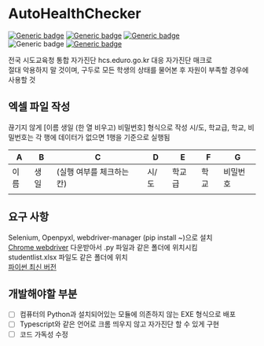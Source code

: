 # AutoHealthChecker
[![Generic badge](https://img.shields.io/badge/Language-Python3-3776AB?logo=python)](https://python.org)
[![Generic badge](https://img.shields.io/badge/Webdriver-Chrome-4285F4?logo=google-chrome)](https://sites.google.com/a/chromium.org/chromedriver/)
[![Generic badge](https://img.shields.io/badge/Module-Selenium-43b02a)](https://selenium.dev)  
![Generic badge](https://img.shields.io/github/last-commit/awesomeselenium/Autohealthchecker)
[![Generic badge](https://img.shields.io/badge/contributor-Minsung--Kang--SHR-007ACC)](https://github.com/Minsung-Kang-SHR)  

전국 시도교육청 통합 자가진단 hcs.eduro.go.kr 대응 자가진단 매크로  
절대 악용하지 말 것이며, 구두로 모든 학생의 상태를 물어본 후 자원이 부족할 경우에 사용할 것

## 엑셀 파일 작성 
끊기지 않게 [이름 생일 (한 열 비우고) 비밀번호] 형식으로 작성 
시/도, 학교급, 학교, 비밀번호는 각 행에 데이터가 없으면 1행을 기준으로 실행됨

|A|B|C|D|E|F|G|
|----|----|----|----|----|----|----|
|이름|생일|(실행 여부를 체크하는 칸)|시/도|학교급|학교|비밀번호|
||||||||

## 요구 사항
Selenium, Openpyxl, webdriver-manager (pip install ~)으로 설치  
[Chrome webdriver](https://chromedriver.chromium.org/downloads) 다운받아서 .py 파일과 같은 폴더에 위치시킴  
studentlist.xlsx 파일도 같은 폴더에 위치  
[파이썬 최신 버전](https://www.python.org/downloads/)

## 개발해야할 부분 
- [ ] 컴퓨터의 Python과 설치되어있는 모듈에 의존하지 않는 EXE 형식으로 배포
- [ ] Typescript와 같은 언어로 크롬 띄우지 않고 자가진단 할 수 있게 구현
- [ ] 코드 가독성 수정
